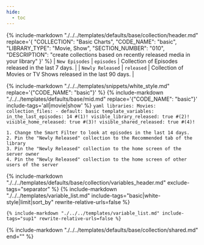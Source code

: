 ```yaml
---
hide:
  - toc
---
```

{%
    include-markdown "./../../templates/defaults/base/collection/header.md"
    replace='{
        "COLLECTION": "Basic Charts", 
        "CODE_NAME": "basic",
        "LIBRARY_TYPE": "Movie, Show", 
        "SECTION_NUMBER": "010", 
        "DESCRIPTION": "create collections based on recently released media in your library"
    }'
%}
| `New Episodes`   | `episodes` | Collection of Episodes released in the last 7 days.            |
| `Newly Released` | `released` | Collection of Movies or TV Shows released in the last 90 days. |

{% include-markdown "./../../templates/snippets/white_style.md" replace='{"CODE_NAME": "basic"}' %}
{% include-markdown "./../../templates/defaults/base/mid.md" replace='{"CODE_NAME": "basic"}' include-tags='all|movie|show' %}
    ```yaml
    libraries:
      Movies:
        collection_files:
          - default: basic
            template_variables:
              in_the_last_episodes: 14 #(1)!
              visible_library_released: true #(2)!
              visible_home_released: true #(3)!
              visible_shared_released: true #(4)!
    ```

    1. Change the Smart Filter to look at episodes in the last 14 days.
    2. Pin the "Newly Released" collection to the Recommended tab of the library
    3. Pin the "Newly Released" collection to the home screen of the server owner
    4. Pin the "Newly Released" collection to the home screen of other users of the server

{% include-markdown "./../../templates/defaults/base/collection/variables_header.md" exclude-tags="separator" %}
    {%
        include-markdown "./../../templates/variable_list.md"
        include-tags="basic|white-style|limit|sort_by"
        rewrite-relative-urls=false
    %}

    {% include-markdown "./../../templates/variable_list.md" include-tags="sup1" rewrite-relative-urls=false %}

{% include-markdown "./../../templates/defaults/base/collection/shared.md" end="<!--separator-variables-->" %}
